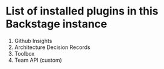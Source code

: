 # List of installed plugins in this Backstage instance

1. Github Insights
2. Architecture Decision Records
3. Toolbox
4. Team API (custom)